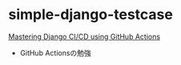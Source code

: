 # simple-django-testcase

[Mastering Django CI/CD using GitHub Actions](https://dev.to/devvspaces/mastering-django-cicd-using-github-actions-2912)

- GitHub Actionsの勉強
